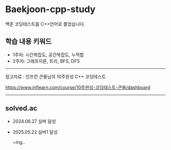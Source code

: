 # Baekjoon-cpp-study

백준 코딩테스트를 C++언어로 풀었습니다.  


## 학습 내용 키워드
- 1주차: 시간복잡도, 공간복잡도, 누적합
- 2주차: 그래프이론, 트리, BFS, DFS

---

참고자료 : 인프런 큰돌님의 10주완성 C++ 코딩테스트

https://www.inflearn.com/course/10주완성-코딩테스트-큰돌/dashboard


---
## solved.ac

- 2024.06.27 실버 달성
- 2025.05.22 실버1 달성

  ~ing..
